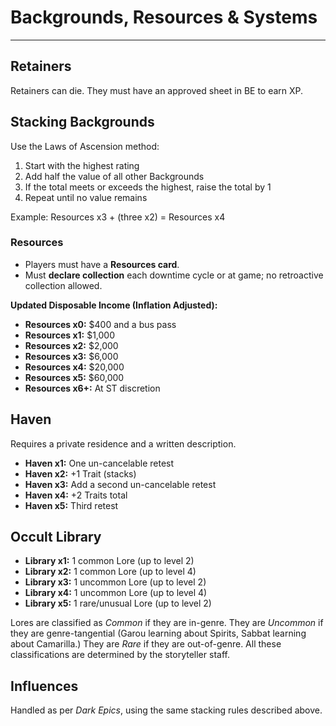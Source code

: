 # Backgrounds, Resources & Systems

-----

## Retainers

Retainers can die. They must have an approved sheet in BE to earn XP.

## Stacking Backgrounds
Use the Laws of Ascension method:

1. Start with the highest rating
2. Add half the value of all other Backgrounds
3. If the total meets or exceeds the highest, raise the total by 1
4. Repeat until no value remains

Example: Resources x3 + (three x2) = Resources x4

### Resources
- Players must have a **Resources card**.
- Must **declare collection** each downtime cycle or at game; no retroactive collection allowed.

**Updated Disposable Income (Inflation Adjusted):**

- **Resources x0:** $400 and a bus pass
- **Resources x1:** $1,000
- **Resources x2:** $2,000
- **Resources x3:** $6,000
- **Resources x4:** $20,000
- **Resources x5:** $60,000
- **Resources x6+:** At ST discretion

## Haven
Requires a private residence and a written description.

- **Haven x1:** One un-cancelable retest
- **Haven x2:** +1 Trait (stacks)
- **Haven x3:** Add a second un-cancelable retest
- **Haven x4:** +2 Traits total
- **Haven x5:** Third retest

## Occult Library

- **Library x1:** 1 common Lore (up to level 2)
- **Library x2:** 1 common Lore (up to level 4)
- **Library x3:** 1 uncommon Lore (up to level 2)
- **Library x4:** 1 uncommon Lore (up to level 4)
- **Library x5:** 1 rare/unusual Lore (up to level 2)

Lores are classified as *Common* if they are in-genre. They are *Uncommon* if they are genre-tangential (Garou learning about Spirits, Sabbat learning about Camarilla.) They are *Rare* if they are out-of-genre. All these classifications are determined by the storyteller staff.

## Influences

Handled as per *Dark Epics*, using the same stacking rules described above.